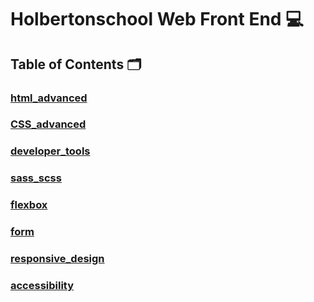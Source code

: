 # **Holbertonschool Web Front End** :computer:

## **Table of Contents** :card_index_dividers:

### [html_advanced](https://github.com/Qcarvalhooliveira/holbertonschool-web_front_end/tree/master/html_advanced)

### [CSS_advanced](https://github.com/Qcarvalhooliveira/holbertonschool-web_front_end/tree/master/CSS_advanced)

### [developer_tools](https://github.com/Qcarvalhooliveira/holbertonschool-web_front_end/tree/main/developer_tools)

### [sass_scss](https://github.com/Qcarvalhooliveira/holbertonschool-web_front_end/tree/master/sass_scss)

### [flexbox](https://github.com/Qcarvalhooliveira/holbertonschool-web_front_end/tree/master/flexbox)

### [form](https://github.com/Qcarvalhooliveira/holbertonschool-web_front_end/tree/master/form)

### [responsive_design](https://github.com/Qcarvalhooliveira/holbertonschool-web_front_end/tree/master/responsive_design)

### [accessibility](https://github.com/Qcarvalhooliveira/holbertonschool-web_front_end/tree/master/accessibility)